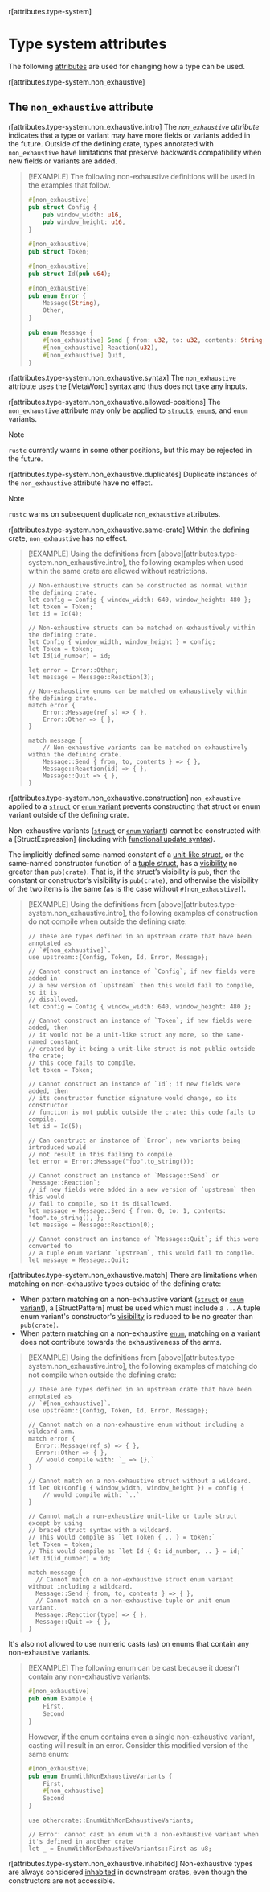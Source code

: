 r[attributes.type-system]
# Type system attributes

The following [attributes] are used for changing how a type can be used.

r[attributes.type-system.non_exhaustive]
## The `non_exhaustive` attribute

r[attributes.type-system.non_exhaustive.intro]
The *`non_exhaustive` attribute* indicates that a type or variant may have more fields or variants added in the future. Outside of the defining crate, types annotated with `non_exhaustive` have limitations that preserve backwards compatibility when new fields or variants are added.

> [!EXAMPLE]
> The following non-exhaustive definitions will be used in the examples that follow.
>
> ```rust
> #[non_exhaustive]
> pub struct Config {
>     pub window_width: u16,
>     pub window_height: u16,
> }
>
> #[non_exhaustive]
> pub struct Token;
>
> #[non_exhaustive]
> pub struct Id(pub u64);
>
> #[non_exhaustive]
> pub enum Error {
>     Message(String),
>     Other,
> }
>
> pub enum Message {
>     #[non_exhaustive] Send { from: u32, to: u32, contents: String },
>     #[non_exhaustive] Reaction(u32),
>     #[non_exhaustive] Quit,
> }
> ```

r[attributes.type-system.non_exhaustive.syntax]
The `non_exhaustive` attribute uses the [MetaWord] syntax and thus does not take any inputs.

r[attributes.type-system.non_exhaustive.allowed-positions]
The `non_exhaustive` attribute may only be applied to [`struct`s][struct], [`enum`s][enum], and `enum` variants.

> [!NOTE]
> `rustc` currently warns in some other positions, but this may be rejected in the future.

r[attributes.type-system.non_exhaustive.duplicates]
Duplicate instances of the `non_exhaustive` attribute have no effect.

> [!NOTE]
> `rustc` warns on subsequent duplicate `non_exhaustive` attributes.

r[attributes.type-system.non_exhaustive.same-crate]
Within the defining crate, `non_exhaustive` has no effect.

> [!EXAMPLE]
> Using the definitions from [above][attributes.type-system.non_exhaustive.intro], the following examples when used within the same crate are allowed without restrictions.
>
> ```rust,ignore
> // Non-exhaustive structs can be constructed as normal within the defining crate.
> let config = Config { window_width: 640, window_height: 480 };
> let token = Token;
> let id = Id(4);
>
> // Non-exhaustive structs can be matched on exhaustively within the defining crate.
> let Config { window_width, window_height } = config;
> let Token = token;
> let Id(id_number) = id;
>
> let error = Error::Other;
> let message = Message::Reaction(3);
>
> // Non-exhaustive enums can be matched on exhaustively within the defining crate.
> match error {
>     Error::Message(ref s) => { },
>     Error::Other => { },
> }
>
> match message {
>     // Non-exhaustive variants can be matched on exhaustively within the defining crate.
>     Message::Send { from, to, contents } => { },
>     Message::Reaction(id) => { },
>     Message::Quit => { },
> }
> ```

r[attributes.type-system.non_exhaustive.construction]
`non_exhaustive` applied to a [`struct`][struct] or [`enum` variant][enum] prevents constructing that struct or enum variant outside of the defining crate.

Non-exhaustive variants ([`struct`][struct] or [`enum` variant][enum]) cannot be constructed with a [StructExpression] \(including with [functional update syntax]).

The implicitly defined same-named constant of a [unit-like struct][struct], or the same-named constructor function of a [tuple struct][struct], has a [visibility] no greater than `pub(crate)`. That is, if the struct’s visibility is `pub`, then the constant or constructor’s visibility is `pub(crate)`, and otherwise the visibility of the two items is the same (as is the case without `#[non_exhaustive]`).

> [!EXAMPLE]
> Using the definitions from [above][attributes.type-system.non_exhaustive.intro], the following examples of construction do not compile when outside the defining crate:
>
> <!-- ignore: requires external crates -->
> ```rust,ignore
> // These are types defined in an upstream crate that have been annotated as
> // `#[non_exhaustive]`.
> use upstream::{Config, Token, Id, Error, Message};
>
> // Cannot construct an instance of `Config`; if new fields were added in
> // a new version of `upstream` then this would fail to compile, so it is
> // disallowed.
> let config = Config { window_width: 640, window_height: 480 };
>
> // Cannot construct an instance of `Token`; if new fields were added, then
> // it would not be a unit-like struct any more, so the same-named constant
> // created by it being a unit-like struct is not public outside the crate;
> // this code fails to compile.
> let token = Token;
>
> // Cannot construct an instance of `Id`; if new fields were added, then
> // its constructor function signature would change, so its constructor
> // function is not public outside the crate; this code fails to compile.
> let id = Id(5);
>
> // Can construct an instance of `Error`; new variants being introduced would
> // not result in this failing to compile.
> let error = Error::Message("foo".to_string());
>
> // Cannot construct an instance of `Message::Send` or `Message::Reaction`;
> // if new fields were added in a new version of `upstream` then this would
> // fail to compile, so it is disallowed.
> let message = Message::Send { from: 0, to: 1, contents: "foo".to_string(), };
> let message = Message::Reaction(0);
>
> // Cannot construct an instance of `Message::Quit`; if this were converted to
> // a tuple enum variant `upstream`, this would fail to compile.
> let message = Message::Quit;
> ```

r[attributes.type-system.non_exhaustive.match]
There are limitations when matching on non-exhaustive types outside of the defining crate:

- When pattern matching on a non-exhaustive variant ([`struct`][struct] or [`enum` variant][enum]), a [StructPattern] must be used which must include a `..`. A tuple enum variant's constructor's [visibility] is reduced to be no greater than `pub(crate)`.
- When pattern matching on a non-exhaustive [`enum`][enum], matching on a variant does not contribute towards the exhaustiveness of the arms.

> [!EXAMPLE]
> Using the definitions from [above][attributes.type-system.non_exhaustive.intro], the following examples of matching do not compile when outside the defining crate:
>
> <!-- ignore: requires external crates -->
> ```rust, ignore
> // These are types defined in an upstream crate that have been annotated as
> // `#[non_exhaustive]`.
> use upstream::{Config, Token, Id, Error, Message};
>
> // Cannot match on a non-exhaustive enum without including a wildcard arm.
> match error {
>   Error::Message(ref s) => { },
>   Error::Other => { },
>   // would compile with: `_ => {},`
> }
>
> // Cannot match on a non-exhaustive struct without a wildcard.
> if let Ok(Config { window_width, window_height }) = config {
>     // would compile with: `..`
> }
>
> // Cannot match a non-exhaustive unit-like or tuple struct except by using
> // braced struct syntax with a wildcard.
> // This would compile as `let Token { .. } = token;`
> let Token = token;
> // This would compile as `let Id { 0: id_number, .. } = id;`
> let Id(id_number) = id;
>
> match message {
>   // Cannot match on a non-exhaustive struct enum variant without including a wildcard.
>   Message::Send { from, to, contents } => { },
>   // Cannot match on a non-exhaustive tuple or unit enum variant.
>   Message::Reaction(type) => { },
>   Message::Quit => { },
> }
> ```

It's also not allowed to use numeric casts (`as`) on enums that contain any non-exhaustive variants.

> [!EXAMPLE]
> The following enum can be cast because it doesn't contain any non-exhaustive variants:
>
> ```rust
> #[non_exhaustive]
> pub enum Example {
>     First,
>     Second
> }
> ```
>
> However, if the enum contains even a single non-exhaustive variant, casting will result in an error. Consider this modified version of the same enum:
>
> ```rust
> #[non_exhaustive]
> pub enum EnumWithNonExhaustiveVariants {
>     First,
>     #[non_exhaustive]
>     Second
> }
> ```
>
> <!-- ignore: needs multiple crates -->
> ```rust,ignore
> use othercrate::EnumWithNonExhaustiveVariants;
>
> // Error: cannot cast an enum with a non-exhaustive variant when it's defined in another crate
> let _ = EnumWithNonExhaustiveVariants::First as u8;
> ```

r[attributes.type-system.non_exhaustive.inhabited]
Non-exhaustive types are always considered [inhabited] in downstream crates, even though the constructors are not accessible.

[`match`]: ../expressions/match-expr.md
[attributes]: ../attributes.md
[enum]: ../items/enumerations.md
[functional update syntax]: ../expressions/struct-expr.md#functional-update-syntax
[struct]: ../items/structs.md
[visibility]: ../visibility-and-privacy.md
[inhabited]: ../glossary.md#inhabited

